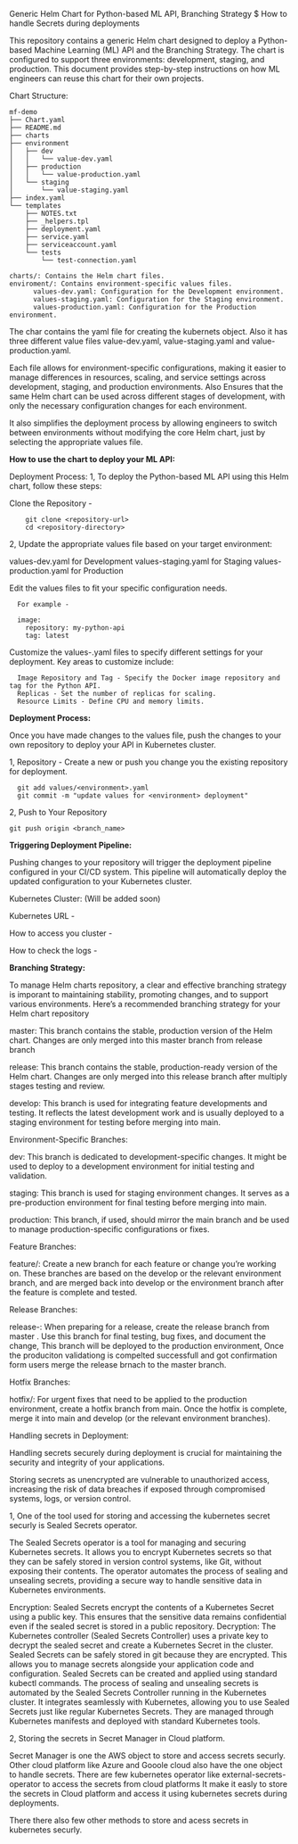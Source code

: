 Generic Helm Chart for Python-based ML API,  Branching Strategy $ How to handle Secrets during deployments

This repository contains a generic Helm chart designed to deploy a Python-based Machine Learning (ML) API and the Branching Strategy. The chart is configured to support three environments: development, staging, and production. This document provides step-by-step instructions on how ML engineers can reuse this chart for their own projects.

Chart Structure:

    mf-demo
    ├── Chart.yaml
    ├── README.md
    ├── charts
    ├── environment
    │   ├── dev
    │   │   └── value-dev.yaml
    │   ├── production
    │   │   └── value-production.yaml
    │   └── staging
    │       └── value-staging.yaml
    ├── index.yaml
    └── templates
        ├── NOTES.txt
        ├── _helpers.tpl
        ├── deployment.yaml
        ├── service.yaml
        ├── serviceaccount.yaml
        └── tests
            └── test-connection.yaml

    charts/: Contains the Helm chart files.
    enviroment/: Contains environment-specific values files.
          values-dev.yaml: Configuration for the Development environment.
          values-staging.yaml: Configuration for the Staging environment.
          values-production.yaml: Configuration for the Production environment.

  The char contains the yaml file for creating the kubernets object. Also it has three different value files value-dev.yaml, value-staging.yaml and value-production.yaml.

  Each file allows for environment-specific configurations, making it easier to manage differences in resources, scaling, and service settings across development, staging, and production environments. Also Ensures that the 
  same Helm chart can be used across different stages of development, with only the necessary configuration changes for each environment.

  It also simplifies the deployment process by allowing engineers to switch between environments without modifying the core Helm chart, just by selecting the appropriate values file.

**How to use the chart to deploy your ML API:**

   Deployment Process:
   1, To deploy the Python-based ML API using this Helm chart, follow these steps:
  
   Clone the Repository -
      
        git clone <repository-url>
        cd <repository-directory>

  
   2, Update the appropriate values file based on your target environment:
  
   values-dev.yaml for Development
   values-staging.yaml for Staging
   values-production.yaml for Production
  
   Edit the values files to fit your specific configuration needs. 
      
      For example -
      
      image:
        repository: my-python-api
        tag: latest
        
   Customize the values-<environment>.yaml files to specify different settings for your deployment. Key areas to customize include:
  
      Image Repository and Tag - Specify the Docker image repository and tag for the Python API.
      Replicas - Set the number of replicas for scaling.
      Resource Limits - Define CPU and memory limits.

**Deployment Process:**

  Once you have made changes to the values file, push the changes to your own repository to deploy your API in Kubernetes cluster.

  1, Repository - Create a new or push you change you the existing repository for deployment.

      git add values/<environment>.yaml
      git commit -m "update values for <environment> deployment"


  2, Push to Your Repository

    git push origin <branch_name>

**Triggering Deployment Pipeline:**

  Pushing changes to your repository will trigger the deployment pipeline configured in your CI/CD system. This pipeline will automatically deploy the updated configuration to your Kubernetes cluster.

  Kubernetes Cluster: (Will be added soon)

  Kubernetes URL - 
  
  How to access you cluster - 
  
  How to check the logs - 





**Branching Strategy:**

  To manage Helm charts repository, a clear and effective branching strategy is imporant to maintaining stability, promoting changes, and to support various environments. Here’s a recommended branching strategy for your 
  Helm chart repository

  master: This branch contains the stable, production version of the Helm chart. Changes are only merged into this master branch from release branch

  release: This branch contains the stable, production-ready version of the Helm chart. Changes are only merged into this release branch after multiply stages testing and review.

  develop: This branch is used for integrating feature developments and testing. It reflects the latest development work and is usually deployed to a staging environment for testing before merging into main.

Environment-Specific Branches:

  dev: This branch is dedicated to development-specific changes. It might be used to deploy to a development environment for initial testing and validation.
    
  staging: This branch is used for staging environment changes. It serves as a pre-production environment for final testing before merging into main.
    
  production: This branch, if used, should mirror the main branch and be used to manage production-specific configurations or fixes.

Feature Branches:

  feature/<feature-name>: Create a new branch for each feature or change you’re working on. These branches are based on the develop or the relevant environment branch, and are merged back into develop or the environment 
  branch after the feature is complete and tested.
  
Release Branches:

  release-<release version>: When preparing for a release, create the release branch from master . Use this branch for final testing, bug fixes, and document the change, This branch will be deployed to the production environment, Once the produciton validationg is compelted successfull and got confirmation form users merge the release brnach to the master branch.

Hotfix Branches:

  hotfix/<issue>: For urgent fixes that need to be applied to the production environment, create a hotfix branch from main. Once the hotfix is complete, merge it into main and develop (or the relevant environment branches).





Handling secrets in Deployment:

  Handling secrets securely during deployment is crucial for maintaining the security and integrity of your applications.

  Storing secrets as unencrypted are vulnerable to unauthorized access, increasing the risk of data breaches if exposed through compromised systems, logs, or version control.

1, One of the tool used for storing and accessing the kubernetes secret securly is Sealed Secrets operator. 

   The Sealed Secrets operator is a tool for managing and securing Kubernetes secrets. It allows you to encrypt Kubernetes secrets so that they can be safely stored in version control systems, like Git, without exposing        their contents. The operator automates the process of sealing and unsealing secrets, providing a secure way to handle sensitive data in Kubernetes environments.
      
  Encryption: Sealed Secrets encrypt the contents of a Kubernetes Secret using a public key. This ensures that the sensitive data remains confidential even if the sealed secret is stored in a public repository.
  Decryption: The Kubernetes controller (Sealed Secrets Controller) uses a private key to decrypt the sealed secret and create a Kubernetes Secret in the cluster.
  Sealed Secrets can be safely stored in git because they are encrypted. This allows you to manage secrets alongside your application code and configuration.
  Sealed Secrets can be created and applied using standard kubectl commands. The process of sealing and unsealing secrets is automated by the Sealed Secrets Controller running in the Kubernetes cluster.
  It integrates seamlessly with Kubernetes, allowing you to use Sealed Secrets just like regular Kubernetes Secrets. They are managed through Kubernetes manifests and deployed with standard Kubernetes tools.

 2, Storing the secrets in Secret Manager in Cloud platform.

  Secret Manager is one the AWS object to store and access secrets securly. Other cloud platform like Azure and Gooole cloud also have the one object to handle secrets.
  There are few kubernetes operator like external-secrets-operator to access the secrets from cloud platforms
  It make it easly to store the secrets in Cloud platform and access it using kubernetes secrets during deployments.

There there also few other methods to store and acess secrets in kubernetes securly.
    




